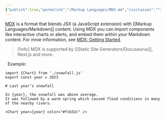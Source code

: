 ```yaml
---
{"publish":true,"permalink":"/Markup Languages/MDX.md","cssclasses":""}
---
```


[MDX](https://mdxjs.com/) is a format that blends JSX (a JavaScript extension) with [[Markup Languages/Markdown]] content. Using MDX you can import components like interactive charts or alerts, and embed them within your Markdown content. For mroe information, see [MDX: Getting Started](https://mdxjs.com/docs/getting-started/).

> [!info]
> MDX is supported by [[Static Site Generators/Docusaurus]], Next.js and more.

 
Example:

```mmarkdown
import {Chart} from './snowfall.js' 
export const year = 2023 

# Last year’s snowfall 

In {year}, the snowfall was above average. 
It was followed by a warm spring which caused flood conditions in many of the nearby rivers. 

<Chart year={year} color="#fcb32c" />
```